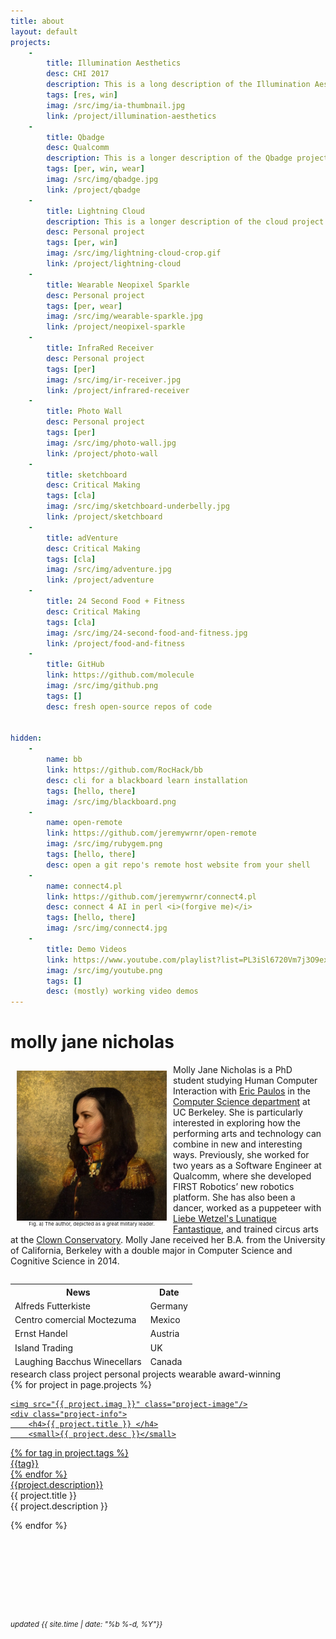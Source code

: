 ```yaml
---
title: about
layout: default
projects:
    -
        title: Illumination Aesthetics
        desc: CHI 2017
        description: This is a long description of the Illumination Aesthetics project.
        tags: [res, win]
        imag: /src/img/ia-thumbnail.jpg
        link: /project/illumination-aesthetics
    -
        title: Qbadge
        desc: Qualcomm
        description: This is a longer description of the Qbadge project.
        tags: [per, win, wear]
        imag: /src/img/qbadge.jpg
        link: /project/qbadge
    -
        title: Lightning Cloud
        description: This is a longer description of the cloud project.
        desc: Personal project
        tags: [per, win]
        imag: /src/img/lightning-cloud-crop.gif
        link: /project/lightning-cloud
    -
        title: Wearable Neopixel Sparkle
        desc: Personal project
        tags: [per, wear]
        imag: /src/img/wearable-sparkle.jpg
        link: /project/neopixel-sparkle
    -
        title: InfraRed Receiver
        desc: Personal project
        tags: [per]
        imag: /src/img/ir-receiver.jpg
        link: /project/infrared-receiver
    -
        title: Photo Wall
        desc: Personal project
        tags: [per]
        imag: /src/img/photo-wall.jpg
        link: /project/photo-wall
    -
        title: sketchboard
        desc: Critical Making
        tags: [cla]
        imag: /src/img/sketchboard-underbelly.jpg
        link: /project/sketchboard
    -
        title: adVenture
        desc: Critical Making
        tags: [cla]
        imag: /src/img/adventure.jpg
        link: /project/adventure
    -
        title: 24 Second Food + Fitness
        desc: Critical Making
        tags: [cla]
        imag: /src/img/24-second-food-and-fitness.jpg
        link: /project/food-and-fitness
    -
        title: GitHub
        link: https://github.com/molecule
        imag: /src/img/github.png
        tags: []
        desc: fresh open-source repos of code


hidden:
    -
        name: bb
        link: https://github.com/RocHack/bb
        desc: cli for a blackboard learn installation
        tags: [hello, there]
        imag: /src/img/blackboard.png
    -
        name: open-remote
        link: https://github.com/jeremywrnr/open-remote
        imag: /src/img/rubygem.png
        tags: [hello, there]
        desc: open a git repo's remote host website from your shell
    -
        name: connect4.pl
        link: https://github.com/jeremywrnr/connect4.pl
        desc: connect 4 AI in perl <i>(forgive me)</i>
        tags: [hello, there]
        imag: /src/img/connect4.jpg
    -
        title: Demo Videos
        link: https://www.youtube.com/playlist?list=PL3iSl6720Vm7j3O9ex-FjVuZ9ZaiL4ph0
        imag: /src/img/youtube.png
        tags: []
        desc: (mostly) working video demos
---
```



# molly jane nicholas
[//]: # ( m: &#109 o: &#111 l: &#108 e: &#101 c: &#99 u: &#117 @: &#64 y: &#121 )
[//]: # ( molecule: &#109;&#111;&#108;&#101;&#99;&#117;&#108;&#101)
[//]: # ( @berkeley.edu: &#064;&#098;&#101;&#114;&#107;&#101;&#108;&#101;&#121;&#046;&#101;&#100;&#117; )


<div class="clearfix">

<div style="float: left; text-align:center; width:240px; padding:10px; font-size:8px; line-height:8px">
<img src="/src/img/general-molly.jpg"/>
<span style="display:block;"> Fig. a) The author, depicted as a great military leader. </span>
</div>

<p> Molly Jane Nicholas is a PhD student studying Human Computer Interaction 
  with <a href="http://www.paulos.net/">Eric Paulos</a> in the <a href="http://www.cs.berkeley.edu" target="_blank">Computer Science department</a> at UC Berkeley. She is particularly interested in exploring how the performing arts and technology can combine in new and interesting ways. Previously, she worked for two years as a Software Engineer at Qualcomm, where she developed FIRST Robotics’ new robotics platform. She has also been a dancer, worked as a puppeteer with <a href="http://www.lunfan.com/">Liebe Wetzel's Lunatique Fantastique</a>, and trained circus arts at the <a href="http://circuscenter.org/clown">Clown Conservatory</a>.  Molly Jane received her B.A. from the University of California, Berkeley with a double major in Computer Science and Cognitive Science in 2014. </p>

<div style="height:150px; overflow:scroll">
  <table style="width:100%; ">
  <tr>
    <th>News</th>
    <th>Date</th>
  </tr>
  <tr>
    <td>Alfreds Futterkiste</td>
    <td class="alnright">Germany</td>
  </tr>
  <tr>
    <td>Centro comercial Moctezuma</td>
    <td>Mexico</td>
  </tr>
  <tr>
    <td>Ernst Handel</td>
    <td>Austria</td>
  </tr>
  <tr>
    <td>Island Trading</td>
    <td>UK</td>
  </tr>
  <tr>
    <td>Laughing Bacchus Winecellars</td>
    <td>Canada</td>
  </tr>
  <tr>
    <td>Magazzini Alimentari Riuniti</td>
    <td>Italy</td>
  </tr>
</table>
</div>

</div><!--clearfix-->

<div id="tags">
  <span class="tag res">research</span>
  <span class="tag cla">class project</span>
  <span class="tag per">personal projects</span>
  <span class="tag wear">wearable</span>
  <span class="tag win">award-winning</span>
</div>

<div id='projects'>
{% for project in page.projects %}
<div class="project">
  <a href="{{ project.link }}">
  <div class="project-wrapper">
    
    <img src="{{ project.imag }}" class="project-image"/>
    <div class="project-info">
        <h4>{{ project.title }} </h4>
        <small>{{ project.desc }}</small>
  </div>
  <div class="project-tags">
    {% for tag in project.tags %} <div class="tag {{tag}}">{{tag}}</div>
    {% endfor %}</div>
  </div>
  <div class="project-description"> {{project.description}} </div>
</a>
</div>

<div id="project_details">
    <div id="project_details_title">{{ project.title }}</div>
    <div id="project_details_description">{{ project.description }}</div>
</div>


{% endfor %}
</div>


<p style="margin: 0.5em 0em 10em 0em;">
<small><i>

<script src="https://ajax.googleapis.com/ajax/libs/jquery/3.2.1/jquery.min.js"></script>
<script src="/src/js/index.js"> </script>

<script>
  (function(i,s,o,g,r,a,m){i['GoogleAnalyticsObject']=r;i[r]=i[r]||function(){
  (i[r].q=i[r].q||[]).push(arguments)},i[r].l=1*new Date();a=s.createElement(o),
  m=s.getElementsByTagName(o)[0];a.async=1;a.src=g;m.parentNode.insertBefore(a,m)
  })(window,document,'script','https://www.google-analytics.com/analytics.js','ga');

  ga('create', 'UA-105325825-1', 'auto');
  ga('send', 'pageview');

</script>


<!--<a href="/mit-license">license</a> --->
updated {{ site.time | date: "%b %-d, %Y"}} </i></small>
</p>
